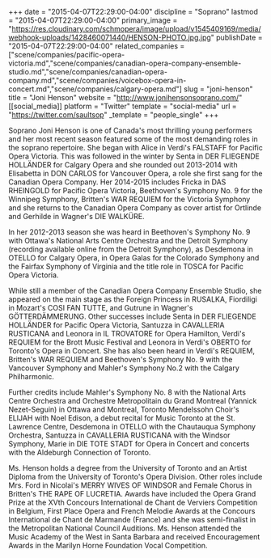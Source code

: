 +++
date = "2015-04-07T22:29:00-04:00"
discipline = "Soprano"
lastmod = "2015-04-07T22:29:00-04:00"
primary_image = "https://res.cloudinary.com/schmopera/image/upload/v1545409169/media/webhook-uploads/1428460071440/HENSON-PHOTO.jpg.jpg"
publishDate = "2015-04-07T22:29:00-04:00"
related_companies = ["scene/companies/pacific-opera-victoria.md","scene/companies/canadian-opera-company-ensemble-studio.md","scene/companies/canadian-opera-company.md","scene/companies/voicebox-opera-in-concert.md","scene/companies/calgary-opera.md"]
slug = "joni-henson"
title = "Joni Henson"
website = "http://www.jonihensonsoprano.com/"
[[social_media]]
platform = "Twitter"
template = "social-media"
url = "https://twitter.com/saultsop"
_template = "people_single"
+++

<p>
	Soprano Joni Henson is one of Canada's most thrilling young performers and her most recent season featured some of the most demanding roles in the soprano repertoire. She began with Alice in Verdi's FALSTAFF for Pacific Opera Victoria. This was followed in the winter by Senta in DER FLIEGENDE HOLLÄNDER for Calgary Opera and she rounded out 2013-2014 with Elisabetta in DON CARLOS for Vancouver Opera, a role she first sang for the Canadian Opera Company. Her 2014-2015 includes Fricka in DAS RHEINGOLD for Pacific Opera Victoria, Beethoven's Symphony No. 9 for the Winnipeg Symphony, Britten's WAR REQUIEM for the Victoria Symphony and she returns to the Canadian Opera Company as cover artist for Ortlinde and Gerhilde in Wagner's DIE WALKÜRE.
</p>
<p>
	In her 2012-2013 season she was heard in Beethoven's Symphony No. 9 with Ottawa's National Arts Centre Orchestra and the Detroit Symphony (recording available online from the Detroit Symphony), as Desdemona in OTELLO for Calgary Opera, in Opera Galas for the Colorado Symphony and the Fairfax Symphony of Virginia and the title role in TOSCA for Pacific Opera Victoria.
</p>
<p>
	While still a member of the Canadian Opera Company Ensemble Studio, she appeared on the main stage as the Foreign Princess in RUSALKA, Fiordiligi in Mozart's COSI FAN TUTTE, and Gutrune in Wagner's GÖTTERDÄMMERUNG. Other successes include Senta in DER FLIEGENDE HOLLÄNDER for Pacific Opera Victoria, Santuzza in CAVALLERIA RUSTICANA and Leonora in IL TROVATORE for Opera Hamilton, Verdi's REQUIEM for the Brott Music Festival and Leonora in Verdi's OBERTO for Toronto's Opera in Concert. She has also been heard in Verdi's REQUIEM, Britten's WAR REQUIEM and Beethoven's Symphony No. 9 with the Vancouver Symphony and Mahler's Symphony No.2 with the Calgary Philharmonic.
</p>
<p>
	Further credits include Mahler's Symphony No. 8 with the National Arts Centre Orchestra and Orchestre Metropolitain du Grand Montreal (Yannick Nezet-Seguin) in Ottawa and Montreal, Toronto Mendelssohn Choir's ELIJAH with Noel Edison, a debut recital for Music Toronto at the St. Lawrence Centre, Desdemona in OTELLO with the Chautauqua Symphony Orchestra, Santuzza in CAVALLERIA RUSTICANA with the Windsor Symphony, Marie in DIE TOTE STADT for Opera in Concert and concerts with the Aldeburgh Connection of Toronto.
</p>
<p>
	Ms. Henson holds a degree from the University of Toronto and an Artist Diploma from the University of Toronto's Opera Division. Other roles include Mrs. Ford in Nicolai's MERRY WIVES OF WINDSOR and Female Chorus in Britten's THE RAPE OF LUCRETIA. Awards have included the Opera Grand Prize at the XVth Concours International de Chant de Verviers Competition in Belgium, First Place Opera and French Melodie Awards at the Concours International de Chant de Marmande (France) and she was semi-finalist in the Metropolitan National Council Auditions. Ms. Henson attended the Music Academy of the West in Santa Barbara and received Encouragement Awards in the Marilyn Horne Foundation Vocal Competition.
</p>

